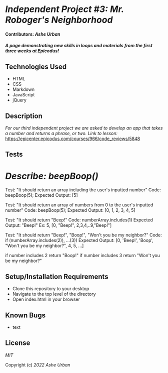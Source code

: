 # _Independent Project #3: Mr. Roboger's Neighborhood_

#### Contributors: _**Ashe Urban**_

#### _A page demonstrating new skills in loops and materials from the first three weeks at Epicodus!_


## Technologies Used

* HTML
* CSS
* Markdown
* JavaScript
* jQuery

## Description

_For our third independent project we are asked to develop an app that takes a number and returns a phrase, or two._
_Link to lesson:_ https://epicenter.epicodus.com/courses/966/code_reviews/5848

## Tests
# _Describe: beepBoop()_

Test: "It should return an array including the user's inputted number"
Code: beepBoop(5);
Expected Output: [5]

Test: "It should return an array of numbers from 0 to the user's inputted number"
Code: beepBoop(5);
Expected Output: [0, 1, 2, 3, 4, 5]

Test: "It should return "Beep!"
Code: numberArray.includes(1)
Expected Output: "Beep!"
Ex: 5, [0, "Beep!", 2,3,4,..9,"Beep!"]

Test: "It should return "Beep!", "Boop!", "Won't you be my neighbor?"
Code: if (numberArray.includes(2)), ...(3))
Expected Output: [0, 'Beep!', 'Boop', "Won't you be my neighbor?", 4, 5, ...]

if number includes 2 return "Boop!"
if number includes 3 return "Won't you be my neighbor?"

## Setup/Installation Requirements

* Clone this repository to your desktop
* Navigate to the top level of the directory
* Open index.html in your browser

## Known Bugs

* text

## License

_MIT_

Copyright (c) _2022_ _Ashe Urban_